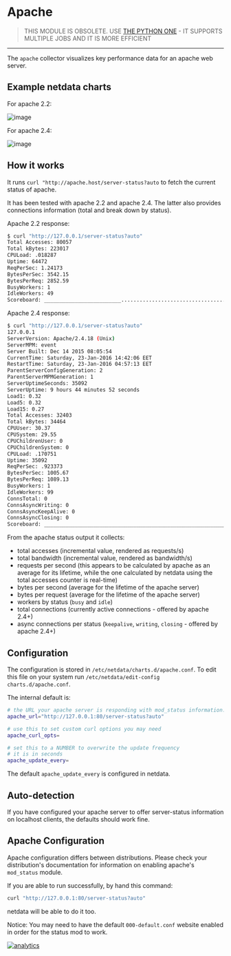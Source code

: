 # Apache

> THIS MODULE IS OBSOLETE.
> USE [THE PYTHON ONE](../../python.d.plugin/apache) - IT SUPPORTS MULTIPLE JOBS AND IT IS MORE EFFICIENT

- - -

The `apache` collector visualizes key performance data for an apache web server.

## Example netdata charts

For apache 2.2:

![image](https://cloud.githubusercontent.com/assets/2662304/12530273/421c4d14-c1e2-11e5-9fb6-ca6d6dd3b1dd.png)

For apache 2.4:

![image](https://cloud.githubusercontent.com/assets/2662304/12530376/29ec26de-c1e6-11e5-9af1-e48aaf781795.png)

## How it works

It runs `curl "http://apache.host/server-status?auto` to fetch the current status of apache.

It has been tested with apache 2.2 and apache 2.4. The latter also provides connections information (total and break down by status).

Apache 2.2 response:

```sh
$ curl "http://127.0.0.1/server-status?auto"
Total Accesses: 80057
Total kBytes: 223017
CPULoad: .018287
Uptime: 64472
ReqPerSec: 1.24173
BytesPerSec: 3542.15
BytesPerReq: 2852.59
BusyWorkers: 1
IdleWorkers: 49
Scoreboard: _________________________......................................._W_______________________.......................................................................................................................................................................................................................................................................................................................................................................................................................................................................................................................................................................................................................................................................................................................................................................................................................................................................................................................................................................
```

Apache 2.4 response:

```sh
$ curl "http://127.0.0.1/server-status?auto"
127.0.0.1
ServerVersion: Apache/2.4.18 (Unix)
ServerMPM: event
Server Built: Dec 14 2015 08:05:54
CurrentTime: Saturday, 23-Jan-2016 14:42:06 EET
RestartTime: Saturday, 23-Jan-2016 04:57:13 EET
ParentServerConfigGeneration: 2
ParentServerMPMGeneration: 1
ServerUptimeSeconds: 35092
ServerUptime: 9 hours 44 minutes 52 seconds
Load1: 0.32
Load5: 0.32
Load15: 0.27
Total Accesses: 32403
Total kBytes: 34464
CPUUser: 30.37
CPUSystem: 29.55
CPUChildrenUser: 0
CPUChildrenSystem: 0
CPULoad: .170751
Uptime: 35092
ReqPerSec: .923373
BytesPerSec: 1005.67
BytesPerReq: 1089.13
BusyWorkers: 1
IdleWorkers: 99
ConnsTotal: 0
ConnsAsyncWriting: 0
ConnsAsyncKeepAlive: 0
ConnsAsyncClosing: 0
Scoreboard: __________________________________________________________________________________________W_________............................................................................................................................................................................................................................................................................................................
```

From the apache status output it collects:

-   total accesses (incremental value, rendered as requests/s)
-   total bandwidth (incremental value, rendered as bandwidth/s)
-   requests per second (this appears to be calculated by apache as an average for its lifetime, while the one calculated by netdata using the total accesses counter is real-time)
-   bytes per second (average for the lifetime of the apache server)
-   bytes per request (average for the lifetime of the apache server)
-   workers by status (`busy` and `idle`)
-   total connections (currently active connections - offered by apache 2.4+)
-   async connections per status (`keepalive`, `writing`, `closing` - offered by apache 2.4+)

## Configuration

The configuration is stored in `/etc/netdata/charts.d/apache.conf`.
To edit this file on your system run `/etc/netdata/edit-config charts.d/apache.conf`.

The internal default is:

```sh
# the URL your apache server is responding with mod_status information.
apache_url="http://127.0.0.1:80/server-status?auto"

# use this to set custom curl options you may need
apache_curl_opts=

# set this to a NUMBER to overwrite the update frequency
# it is in seconds
apache_update_every=
```

The default `apache_update_every` is configured in netdata.

## Auto-detection

If you have configured your apache server to offer server-status information on localhost clients, the defaults should work fine.

## Apache Configuration

Apache configuration differs between distributions. Please check your distribution's documentation for information on enabling apache's `mod_status` module.

If you are able to run successfully, by hand this command:

```sh
curl "http://127.0.0.1:80/server-status?auto"
```

netdata will be able to do it too.

Notice: You may need to have the default `000-default.conf` website enabled in order for the status mod to work.

[![analytics](https://www.google-analytics.com/collect?v=1&aip=1&t=pageview&_s=1&ds=github&dr=https%3A%2F%2Fgithub.com%2Fnetdata%2Fnetdata&dl=https%3A%2F%2Fmy-netdata.io%2Fgithub%2Fcollectors%2Fcharts.d.plugin%2Fapache%2FREADME&_u=MAC~&cid=5792dfd7-8dc4-476b-af31-da2fdb9f93d2&tid=UA-64295674-3)]()
